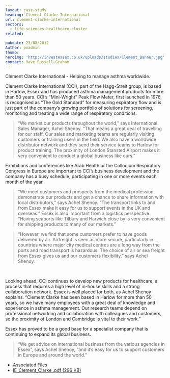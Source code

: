 ```yaml
---
layout: case-study
heading: Clement Clarke International
url: clement-clarke-international
sectors:
  - life-sciences-healthcare-cluster
related:

pubdate: 23/08/2012
Author: pxadmin
thumb: 
heroimg: 'http://investessex.co.uk/uploads/studies/Clement_Banner.jpg'
contact: Dave Russell-Graham
---
```

 <p>Clement Clarke International - Helping to manage asthma worldwide.</p><p>Clement Clarke International (CCI), part of the Hagg-Streit group, is based in Harlow, Essex and has produced asthma management products for more than 50 years. CCI’s “Mini-Wright” Peak Flow Meter, first launched in 1976, is recognised as “The Gold Standard” for measuring expiratory flow and is just part of the company’s growing portfolio of solutions for screening, monitoring and treating a wide range of respiratory conditions.</p><blockquote><p>“We market our products throughout the world,” says International Sales Manager, Achel Shenoy. “That means a great deal of travelling for our staff. Our sales and marketing teams are regularly visiting customers or training users in the field. We also have a worldwide distributor network and they send their service teams to Harlow for product training. The proximity of London Stansted Airport makes it very convenient to conduct a global business like ours.”</p></blockquote><p>Exhibitions and conferences like Arab Health or the Colloqium Respiratory Congress in Europe are important to CCI’s business development and the company has a busy schedule, participating in one or more events each month of the year.</p><blockquote><p>“We meet customers and prospects from the medical profession, demonstrate our products and get a chance to share information with local distributors,” says Achel Shenoy. “The transport links to and from Essex make it easy for us to support events in the UK and overseas.” Essex is also important from a logistics perspective.  “Having seaports like Tilbury and Harwich close by is very convenient for shipping products to many of our markets.”</p></blockquote><blockquote><p>“However, we find that some customers prefer to have goods delivered by air. Airfreight is seen as more secure, particularly in countries where major city medical centres are a long way from the ports and road transport is hazardous. The choice of air or sea freight from Essex gives us and our customers flexibility,” says Achel Shenoy.</p></blockquote><p> </p><p>Looking ahead, CCI continues to develop new products for healthcare, a process that requires a high level of in-house skills and a strong collaboration network. Essex is well placed for both, as Achel Shenoy explains. “Clement Clarke has been based in Harlow for more than 50 years, so we have many employees with a great deal of knowledge and experience in asthma management. Our research teams depend on professional networking and collaboration with colleagues and customers, so the proximity of London and Cambridge is vital to their work.”</p><p>Essex has proved to be a good base for a specialist company that is continuing to expand its global business.</p><blockquote><p>“We get advice on international business from the various agencies in Essex”, says Achel Shenoy, “and it’s easy for us to support customers in Europe and around the world.”</p></blockquote> <ul class='downloadable-files'><li class='header'>Associated Files</li><li><a alt='' class='btn' href='http://investessex.co.uk/uploads/studies/IE_Clement_Clarke.pdf' target='_blank'>IE_Clement_Clarke .pdf <span>(296 KB)</span></a></li></ul>